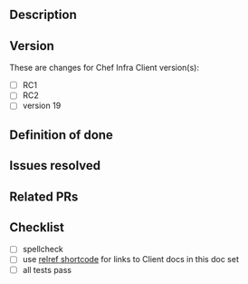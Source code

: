 
## Description

<!-- Describe what this change achieves -->

## Version

These are changes for Chef Infra Client version(s):

- [ ] RC1
- [ ] RC2
- [ ] version 19

<!-- Include the version that this updates. -->

## Definition of done

## Issues resolved

<!-- List any existing issues this PR resolves, or any Discourse or
StackOverflow discussion that's relevant -->

## Related PRs

## Checklist

- [ ] spellcheck
- [ ] use [relref shortcode](https://gohugo.io/content-management/cross-references/#use-of-ref-and-relref) for links to Client docs in this doc set
- [ ] all tests pass
